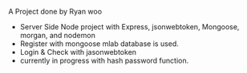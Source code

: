 A Project done by Ryan woo

* Server Side Node project with Express, jsonwebtoken, Mongoose, morgan, and nodemon
* Register with mongoose mlab database is used.
* Login & Check with jasonwebtoken
* currently in progress with hash password function.
